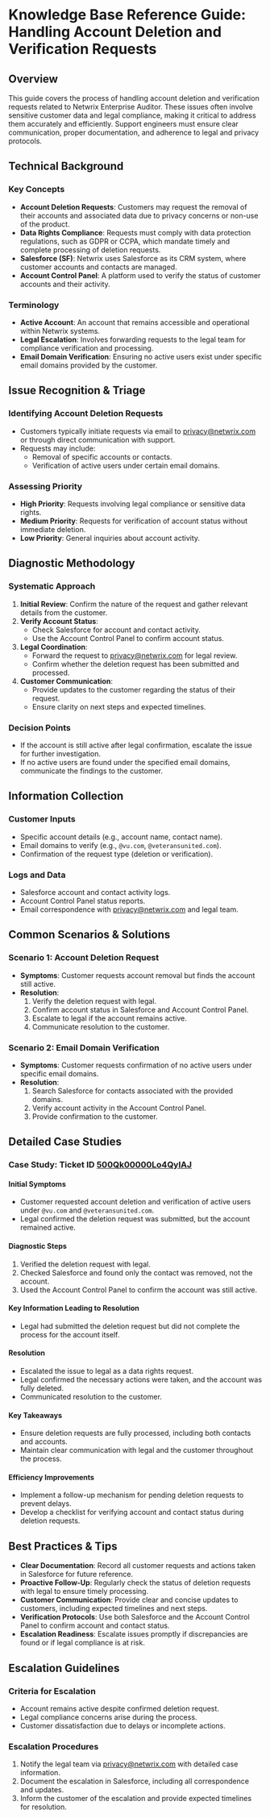 # Knowledge Base Reference Guide: Handling Account Deletion and Verification Requests

## Overview
This guide covers the process of handling account deletion and verification requests related to Netwrix Enterprise Auditor. These issues often involve sensitive customer data and legal compliance, making it critical to address them accurately and efficiently. Support engineers must ensure clear communication, proper documentation, and adherence to legal and privacy protocols.

## Technical Background
### Key Concepts
- **Account Deletion Requests**: Customers may request the removal of their accounts and associated data due to privacy concerns or non-use of the product.
- **Data Rights Compliance**: Requests must comply with data protection regulations, such as GDPR or CCPA, which mandate timely and complete processing of deletion requests.
- **Salesforce (SF)**: Netwrix uses Salesforce as its CRM system, where customer accounts and contacts are managed.
- **Account Control Panel**: A platform used to verify the status of customer accounts and their activity.

### Terminology
- **Active Account**: An account that remains accessible and operational within Netwrix systems.
- **Legal Escalation**: Involves forwarding requests to the legal team for compliance verification and processing.
- **Email Domain Verification**: Ensuring no active users exist under specific email domains provided by the customer.

## Issue Recognition & Triage
### Identifying Account Deletion Requests
- Customers typically initiate requests via email to privacy@netwrix.com or through direct communication with support.
- Requests may include:
  - Removal of specific accounts or contacts.
  - Verification of active users under certain email domains.

### Assessing Priority
- **High Priority**: Requests involving legal compliance or sensitive data rights.
- **Medium Priority**: Requests for verification of account status without immediate deletion.
- **Low Priority**: General inquiries about account activity.

## Diagnostic Methodology
### Systematic Approach
1. **Initial Review**: Confirm the nature of the request and gather relevant details from the customer.
2. **Verify Account Status**:
   - Check Salesforce for account and contact activity.
   - Use the Account Control Panel to confirm account status.
3. **Legal Coordination**:
   - Forward the request to privacy@netwrix.com for legal review.
   - Confirm whether the deletion request has been submitted and processed.
4. **Customer Communication**:
   - Provide updates to the customer regarding the status of their request.
   - Ensure clarity on next steps and expected timelines.

### Decision Points
- If the account is still active after legal confirmation, escalate the issue for further investigation.
- If no active users are found under the specified email domains, communicate the findings to the customer.

## Information Collection
### Customer Inputs
- Specific account details (e.g., account name, contact name).
- Email domains to verify (e.g., `@vu.com`, `@veteransunited.com`).
- Confirmation of the request type (deletion or verification).

### Logs and Data
- Salesforce account and contact activity logs.
- Account Control Panel status reports.
- Email correspondence with privacy@netwrix.com and legal team.

## Common Scenarios & Solutions
### Scenario 1: Account Deletion Request
- **Symptoms**: Customer requests account removal but finds the account still active.
- **Resolution**:
  1. Verify the deletion request with legal.
  2. Confirm account status in Salesforce and Account Control Panel.
  3. Escalate to legal if the account remains active.
  4. Communicate resolution to the customer.

### Scenario 2: Email Domain Verification
- **Symptoms**: Customer requests confirmation of no active users under specific email domains.
- **Resolution**:
  1. Search Salesforce for contacts associated with the provided domains.
  2. Verify account activity in the Account Control Panel.
  3. Provide confirmation to the customer.

## Detailed Case Studies
### Case Study: Ticket ID [500Qk00000Lo4QyIAJ](https://nwxcorp.lightning.force.com/lightning/r/Case/500Qk00000Lo4QyIAJ/view)
#### Initial Symptoms
- Customer requested account deletion and verification of active users under `@vu.com` and `@veteransunited.com`.
- Legal confirmed the deletion request was submitted, but the account remained active.

#### Diagnostic Steps
1. Verified the deletion request with legal.
2. Checked Salesforce and found only the contact was removed, not the account.
3. Used the Account Control Panel to confirm the account was still active.

#### Key Information Leading to Resolution
- Legal had submitted the deletion request but did not complete the process for the account itself.

#### Resolution
- Escalated the issue to legal as a data rights request.
- Legal confirmed the necessary actions were taken, and the account was fully deleted.
- Communicated resolution to the customer.

#### Key Takeaways
- Ensure deletion requests are fully processed, including both contacts and accounts.
- Maintain clear communication with legal and the customer throughout the process.

#### Efficiency Improvements
- Implement a follow-up mechanism for pending deletion requests to prevent delays.
- Develop a checklist for verifying account and contact status during deletion requests.

## Best Practices & Tips
- **Clear Documentation**: Record all customer requests and actions taken in Salesforce for future reference.
- **Proactive Follow-Up**: Regularly check the status of deletion requests with legal to ensure timely processing.
- **Customer Communication**: Provide clear and concise updates to customers, including expected timelines and next steps.
- **Verification Protocols**: Use both Salesforce and the Account Control Panel to confirm account and contact status.
- **Escalation Readiness**: Escalate issues promptly if discrepancies are found or if legal compliance is at risk.

## Escalation Guidelines
### Criteria for Escalation
- Account remains active despite confirmed deletion request.
- Legal compliance concerns arise during the process.
- Customer dissatisfaction due to delays or incomplete actions.

### Escalation Procedures
1. Notify the legal team via privacy@netwrix.com with detailed case information.
2. Document the escalation in Salesforce, including all correspondence and updates.
3. Inform the customer of the escalation and provide expected timelines for resolution.
